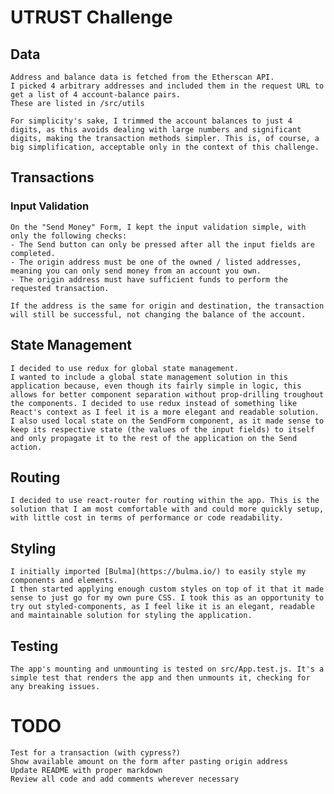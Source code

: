 # UTRUST Challenge

## Data

    Address and balance data is fetched from the Etherscan API.
    I picked 4 arbitrary addresses and included them in the request URL to get a list of 4 account-balance pairs.
    These are listed in /src/utils

    For simplicity's sake, I trimmed the account balances to just 4 digits, as this avoids dealing with large numbers and significant digits, making the transaction methods simpler. This is, of course, a big simplification, acceptable only in the context of this challenge.

## Transactions
 
### Input Validation

    On the "Send Money" Form, I kept the input validation simple, with only the following checks:
    - The Send button can only be pressed after all the input fields are completed.
    - The origin address must be one of the owned / listed addresses, meaning you can only send money from an account you own.
    - The origin address must have sufficient funds to perform the requested transaction.

    If the address is the same for origin and destination, the transaction will still be successful, not changing the balance of the account.

## State Management

    I decided to use redux for global state management.
    I wanted to include a global state management solution in this application because, even though its fairly simple in logic, this allows for better component separation without prop-drilling troughout the components. I decided to use redux instead of something like React's context as I feel it is a more elegant and readable solution.
    I also used local state on the SendForm component, as it made sense to keep its respective state (the values of the input fields) to itself and only propagate it to the rest of the application on the Send action.

## Routing

    I decided to use react-router for routing within the app. This is the solution that I am most comfortable with and could more quickly setup, with little cost in terms of performance or code readability.

## Styling

    I initially imported [Bulma](https://bulma.io/) to easily style my components and elements.
    I then started applying enough custom styles on top of it that it made sense to just go for my own pure CSS. I took this as an opportunity to try out styled-components, as I feel like it is an elegant, readable and maintainable solution for styling the application.

## Testing

    The app's mounting and unmounting is tested on src/App.test.js. It's a simple test that renders the app and then unmounts it, checking for any breaking issues.

# TODO

    Test for a transaction (with cypress?)
    Show available amount on the form after pasting origin address
    Update README with proper markdown
    Review all code and add comments wherever necessary
